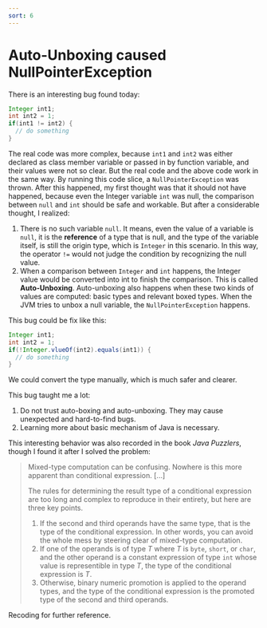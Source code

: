 ```yaml
---
sort: 6
---
```


# Auto-Unboxing caused NullPointerException

There is an interesting bug found today:

```java
Integer int1;
int int2 = 1;
if(int1 != int2) {
  // do something
}
```

The real code was more complex, because `int1` and `int2` was either declared as class member variable or passed in by function variable, and their values were not so clear. But the real code and the above code work in the same way. By running this code slice, a `NullPointerException` was thrown. After this happened, my first thought was that it should not have happened, because even the Integer variable `int` was null, the comparison between `null` and `int` should be safe and workable. But after a considerable thought, I realized:

1. There is no such variable `null`. It means, even the value of a variable is `null`, it is the **reference** of a type that is null, and the type of the variable itself, is still the origin type, which is `Integer` in this scenario. In this way, the operator `!=` would not judge the condition by recognizing the null value.
2. When a comparison between `Integer` and `int` happens, the Integer value would be converted into int to finish the comparison. This is called **Auto-Unboxing**. Auto-unboxing also happens when these two kinds of values are computed: basic types and relevant boxed types. When the JVM tries to unbox a null variable, the `NullPointerException` happens.

This bug could be fix like this:

```java
Integer int1;
int int2 = 1;
if(!Integer.vlueOf(int2).equals(int1)) {
  // do something
}
```

We could convert the type manually, which is much safer and clearer.

This bug taught me a lot:

1. Do not trust auto-boxing and auto-unboxing. They may cause unexpected and hard-to-find bugs.
2. Learning more about basic mechanism of Java is necessary.

This interesting behavior was also recorded in the book *Java Puzzlers*, though I found it after I solved the problem:

> Mixed-type computation can be confusing. Nowhere is this more apparent than conditional expression. [...]
>
> The rules for determining the result type of a conditional expression are too long and complex to reproduce in their entirety, but here are three key points.
>
> 1. If the second and third operands have the same type, that is the type of the conditional expression. In other words, you can avoid the whole mess by steering clear of mixed-type computation.
> 2. If one of the operands is of type *T* where *T* is `byte`, `short`, or `char`, and the other operand is a constant expression of type `int` whose value is representible in type *T*, the type of the conditional expression is *T*.
> 3. Otherwise, binary numeric promotion is applied to the operand types, and the type of the conditional expression is the promoted type of the second and third operands.

Recoding for further reference.
